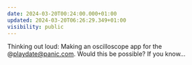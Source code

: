 ```yaml
---
date: 2024-03-20T00:24:00.000+01:00
updated: 2024-03-20T06:26:29.349+01:00
visibility: public
---
```


Thinking out loud: Making an oscilloscope app for the @playdate@panic.com. Would this be possible? 
If you know...
